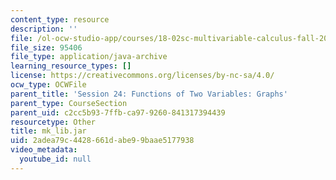 ```yaml
---
content_type: resource
description: ''
file: /ol-ocw-studio-app/courses/18-02sc-multivariable-calculus-fall-2010/2adea79c4428661dabe99baae5177938_mk_lib.jar
file_size: 95406
file_type: application/java-archive
learning_resource_types: []
license: https://creativecommons.org/licenses/by-nc-sa/4.0/
ocw_type: OCWFile
parent_title: 'Session 24: Functions of Two Variables: Graphs'
parent_type: CourseSection
parent_uid: c2cc5b93-7ffb-ca97-9260-841317394439
resourcetype: Other
title: mk_lib.jar
uid: 2adea79c-4428-661d-abe9-9baae5177938
video_metadata:
  youtube_id: null
---
```

